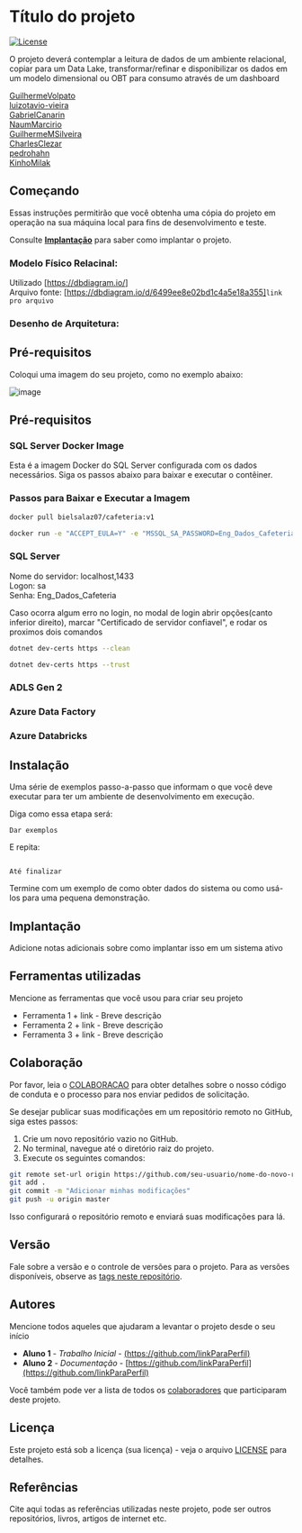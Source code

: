 # Título do projeto

[![License](https://img.shields.io/badge/License-MIT-blue.svg)](LICENSE)

O projeto deverá contemplar a leitura de dados de um ambiente relacional, copiar para um Data Lake, transformar/refinar e disponibilizar os dados em um modelo dimensional ou OBT para consumo através de um dashboard

[GuilhermeVolpato](https://github.com/GuilhermeVolpato)<br>
[luizotavio-vieira](https://github.com/luizotavio-vieira)<br>
[GabrielCanarin](https://github.com/GabrielCanarin)<br>
[NaumMarcirio](https://github.com/NaumMarcirio)<br>
[GuilhermeMSilveira](https://github.com/GuilhermeMSilveira)<br>
[CharlesClezar](https://github.com/CharlesClezar)<br>
[pedrohahn](https://github.com/pedrohahn)<br>
[KinhoMilak](https://github.com/KinhoMilak)<br>

## Começando

Essas instruções permitirão que você obtenha uma cópia do projeto em operação na sua máquina local para fins de desenvolvimento e teste.

Consulte **[Implantação](#-implanta%C3%A7%C3%A3o)** para saber como implantar o projeto.


### Modelo Físico Relacinal:
Utilizado [https://dbdiagram.io/]<br>
Arquivo fonte: [https://dbdiagram.io/d/6499ee8e02bd1c4a5e18a355]<code>link pro arquivo</code><br>

### Desenho de Arquitetura:

## Pré-requisitos

Coloqui uma imagem do seu projeto, como no exemplo abaixo:

![image](https://github.com/jlsilva01/projeto-ed-satc/assets/484662/541de6ab-03fa-49b3-a29f-dec8857360c1)

## Pré-requisitos

### SQL Server Docker Image

Esta é a imagem Docker do SQL Server configurada com os dados necessários. Siga os passos abaixo para baixar e executar o contêiner.<br>

### Passos para Baixar e Executar a Imagem

```sh
docker pull bielsalaz07/cafeteria:v1

docker run -e "ACCEPT_EULA=Y" -e "MSSQL_SA_PASSWORD=Eng_Dados_Cafeteria" -p 1433:1433 --name novo-sql-server --hostname novo-sql-server -d bielsalaz07/cafeteria:v1
```

### SQL Server

Nome do servidor: localhost,1433<br>
Logon: sa<br>
Senha: Eng_Dados_Cafeteria<br>


Caso ocorra algum erro no login, no modal de login abrir opções(canto inferior direito), marcar "Certificado de servidor confiavel", e rodar os proximos dois comandos<br>

```sh
dotnet dev-certs https --clean

dotnet dev-certs https --trust
```

### ADLS Gen 2

### Azure Data Factory

### Azure Databricks

## Instalação

Uma série de exemplos passo-a-passo que informam o que você deve executar para ter um ambiente de desenvolvimento em execução.

Diga como essa etapa será:

```
Dar exemplos
```

E repita:

```

Até finalizar
```

Termine com um exemplo de como obter dados do sistema ou como usá-los para uma pequena demonstração.

## Implantação

Adicione notas adicionais sobre como implantar isso em um sistema ativo

## Ferramentas utilizadas

Mencione as ferramentas que você usou para criar seu projeto

* Ferramenta 1 + link - Breve descrição
* Ferramenta 2 + link - Breve descrição
* Ferramenta 3 + link - Breve descrição

## Colaboração

Por favor, leia o [COLABORACAO](https://gist.github.com/usuario/colaboracao.md) para obter detalhes sobre o nosso código de conduta e o processo para nos enviar pedidos de solicitação.

Se desejar publicar suas modificações em um repositório remoto no GitHub, siga estes passos:

1. Crie um novo repositório vazio no GitHub.
2. No terminal, navegue até o diretório raiz do projeto.
3. Execute os seguintes comandos:

```bash
git remote set-url origin https://github.com/seu-usuario/nome-do-novo-repositorio.git
git add .
git commit -m "Adicionar minhas modificações"
git push -u origin master
```

Isso configurará o repositório remoto e enviará suas modificações para lá.

## Versão

Fale sobre a versão e o controle de versões para o projeto. Para as versões disponíveis, observe as [tags neste repositório](https://github.com/suas/tags/do/projeto). 

## Autores

Mencione todos aqueles que ajudaram a levantar o projeto desde o seu início

* **Aluno 1** - *Trabalho Inicial* - [(https://github.com/linkParaPerfil)](https://github.com/linkParaPerfil)
* **Aluno 2** - *Documentação* - [https://github.com/linkParaPerfil](https://github.com/linkParaPerfil)

Você também pode ver a lista de todos os [colaboradores](https://github.com/usuario/projeto/colaboradores) que participaram deste projeto.

## Licença

Este projeto está sob a licença (sua licença) - veja o arquivo [LICENSE](https://github.com/jlsilva01/projeto-ed-satc/blob/main/LICENSE) para detalhes.

## Referências

Cite aqui todas as referências utilizadas neste projeto, pode ser outros repositórios, livros, artigos de internet etc.



